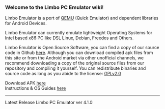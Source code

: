 ### **Welcome to the Limbo PC Emulator wiki!**    

Limbo Emulator is a port of [QEMU](https://www.qemu.org/) (Quick Emulator) and dependent libraries for Android Devices.  
  
Limbo Emulator can currently emulate lightweight Operating Systems for Intel based x86 PC like DSL Linux, Debian, Freedos and Others.  

Limbo Emulator is Open Source Software, you can find a copy of our source code in Github [here](https://github.com/limboemu/limbo). Although you can download compiled apk files from this site or from the Android market via other unofficial channels, we recommend downloading a copy of the original source files from our repository and compiling it yourself. You can redistribute binaries and source code as long as you abide to the license: [GPLv2.0](https://github.com/limboemu/limbo/blob/master/COPYING)  
  
  
Download APK [here](https://github.com/limboemu/limbo/wiki/Downloads)    
Instructions & OS Guides [here](https://github.com/limboemu/limbo/wiki/Guides)  
  
  
***


Latest Release
Limbo PC Emulator ver 4.1.0